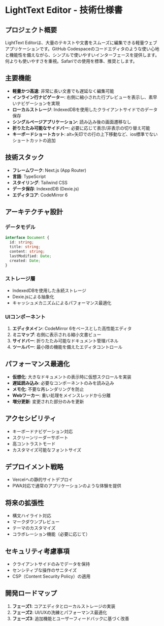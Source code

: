# LightText Editor - 技術仕様書

## プロジェクト概要

LightText Editorは、大量のテキストや文書をスムーズに編集できる軽量ウェブアプリケーションです。GitHub Codespaceのコードエディタのような使い心地と機能性を備えながら、シンプルで使いやすいインターフェースを提供します。何よりも使いやすさを重視。Safariでの使用を標準、推奨とします。

## 主要機能

- **軽量かつ高速**: 非常に長い文書でも遅延なく編集可能
- **インライン行ナビゲーター**: 右側に縮小された行プレビューを表示し、素早いナビゲーションを実現
- **ローカルストレージ**: IndexedDBを使用したクライアントサイドでのデータ保存
- **シングルページアプリケーション**: 読み込み後の画面遷移なし
- **折りたたみ可能なサイドバー**: 必要に応じて表示/非表示の切り替え可能
- **キーボードショートカット**: alt+矢印での行の上下移動など、ios標準でないショートカットの追加

## 技術スタック

- **フレームワーク**: Next.js (App Router)
- **言語**: TypeScript
- **スタイリング**: Tailwind CSS
- **データ保存**: IndexedDB (Dexie.js)
- **エディタコア**: CodeMirror 6

## アーキテクチャ設計

### データモデル
```typescript
interface Document {
  id: string;
  title: string;
  content: string;
  lastModified: Date;
  created: Date;
}
```

### ストレージ層
- IndexedDBを使用した永続ストレージ
- Dexie.jsによる抽象化
- キャッシュメカニズムによるパフォーマンス最適化

### UIコンポーネント
1. **エディタメイン**: CodeMirror 6をベースとした高性能エディタ
2. **ミニマップ**: 右側に表示される縮小文書ビュー
3. **サイドバー**: 折りたたみ可能なドキュメント管理パネル
4. **ツールバー**: 最小限の機能を備えたエディタコントロール

## パフォーマンス最適化

- **仮想化**: 大きなドキュメントの表示時に仮想スクロールを実装
- **遅延読み込み**: 必要なコンポーネントのみを読み込み
- **メモ化**: 不要な再レンダリングを防止
- **Webワーカー**: 重い処理をメインスレッドから分離
- **増分更新**: 変更された部分のみを更新

## アクセシビリティ

- キーボードナビゲーション対応
- スクリーンリーダーサポート
- 高コントラストモード
- カスタマイズ可能なフォントサイズ

## デプロイメント戦略

- Vercelへの静的サイトデプロイ
- PWA対応で通常のアプリケーションのような体験を提供

## 将来の拡張性

- 構文ハイライト対応
- マークダウンプレビュー
- テーマのカスタマイズ
- コラボレーション機能（必要に応じて）

## セキュリティ考慮事項

- クライアントサイドのみでデータを保持
- センシティブな操作のサニタイズ
- CSP（Content Security Policy）の適用

## 開発ロードマップ

1. **フェーズ1**: コアエディタとローカルストレージの実装
2. **フェーズ2**: UI/UXの洗練とパフォーマンス最適化
3. **フェーズ3**: 追加機能とユーザーフィードバックに基づく改善